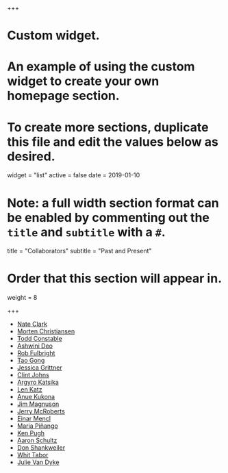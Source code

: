 +++
# Custom widget.
# An example of using the custom widget to create your own homepage section.
# To create more sections, duplicate this file and edit the values below as desired.
widget = "list"
active = false
date = 2019-01-10

# Note: a full width section format can be enabled by commenting out the `title` and `subtitle` with a `#`.
title = "Collaborators"
subtitle = "Past and Present"

# Order that this section will appear in.
weight = 8

+++

* [Nate Clark](http://psychology.ucsc.edu/about/people/singleton.php?&singleton=true&cruz_id=nbclark)
* [Morten Christiansen](http://psych.cornell.edu/people/morten-christiansen)
* [Todd Constable](http://bbs.yale.edu/people/todd_constable.profile)
* [Ashwini Deo](http://www.ling.yale.edu/faculty/deo.html)
* [Rob Fulbright](http://medicine.yale.edu/bioimaging/faculty/robert_fulbright.profile)
* [Tao Gong](http://www.haskins.yale.edu/staff/gong.html)
* [Jessica Grittner](https://www.linkedin.com/pub/jessica-grittner/15/737/336)
* [Clint Johns](http://www.haskins.yale.edu/staff/johnsc.html)
* [Argyro Katsika](http://pantheon.yale.edu/~ak589/)
* [Len Katz](http://www.haskins.yale.edu/staff/katzl.html)
* [Anue Kukona](http://www.dmu.ac.uk/about-dmu/academic-staff/health-and-life-sciences/anuenue-baker-kukona/anuenue-baker-kukona.aspx)
* [Jim Magnuson](http://magnuson.psy.uconn.edu/)
* [Jerry McRoberts](http://www.haskins.yale.edu/staff/mcroberts.html)
* [Einar Mencl](http://www.haskins.yale.edu/staff/mencl.html)
* [Maria Piñango](http://ling.yale.edu/language-and-brain-lab)
* [Ken Pugh](http://www.haskins.yale.edu/staff/pugh.html)
* [Aaron Schultz](http://www.linkedin.com/pub/aaron-schultz/11/550/214)
* [Don Shankweiler](http://www.haskins.yale.edu/staff/shankweiler.html)
* [Whit Tabor](http://web2.uconn.edu/psychology/people/Faculty/Tabor/Tabor.html)
* [Julie Van Dyke](http://www.haskins.yale.edu/staff/vandyke.html)
